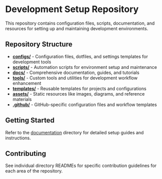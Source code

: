 # Development Setup Repository

This repository contains configuration files, scripts, documentation, and resources for setting up and maintaining development environments.

## Repository Structure

- **[configs/](configs/)** - Configuration files, dotfiles, and settings templates for development tools
- **[scripts/](scripts/)** - Automation scripts for environment setup and maintenance  
- **[docs/](docs/)** - Comprehensive documentation, guides, and tutorials
- **[tools/](tools/)** - Custom tools and utilities for development workflow enhancement
- **[templates/](templates/)** - Reusable templates for projects and configurations
- **[assets/](assets/)** - Static resources like images, diagrams, and reference materials
- **[.github/](.github/)** - GitHub-specific configuration files and workflow templates

## Getting Started

Refer to the [documentation](docs/) directory for detailed setup guides and instructions.

## Contributing

See individual directory READMEs for specific contribution guidelines for each area of the repository.